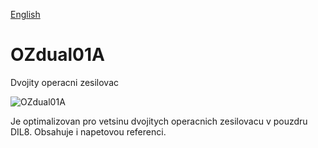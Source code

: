 
[English](./README.md)
<!--- module --->
# OZdual01A
<!--- Emodule --->

<!--- subtitle --->Dvojity operacni zesilovac<!--- Esubtitle --->

![OZdual01A](/doc/img/OZdual01A_QRcode.png)

<!--- description --->Je optimalizovan pro vetsinu dvojitych operacnich zesilovacu v pouzdru DIL8. Obsahuje i napetovou referenci.<!--- Edescription --->
            